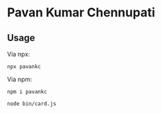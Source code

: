 # Pavan Kumar Chennupati #
## Usage ##
Via npx:

```
npx pavankc
```

Via npm:

```
npm i pavankc
```

```
node bin/card.js
```
